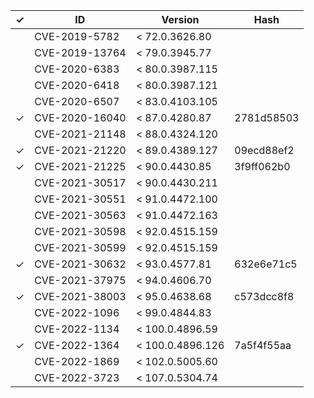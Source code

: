 | ✓ | ID             | Version          | Hash       |
|---|----------------|------------------|------------|
|   | CVE-2019-5782  | < 72.0.3626.80   |            |
|   | CVE-2019-13764 | < 79.0.3945.77   |            |
|   | CVE-2020-6383  | < 80.0.3987.115  |            |
|   | CVE-2020-6418  | < 80.0.3987.121  |            |
|   | CVE-2020-6507  | < 83.0.4103.105  |            |
| ✓ | CVE-2020-16040 | < 87.0.4280.87   | 2781d58503 |
|   | CVE-2021-21148 | < 88.0.4324.120  |            |
| ✓ | CVE-2021-21220 | < 89.0.4389.127  | 09ecd88ef2 |
| ✓ | CVE-2021-21225 | < 90.0.4430.85   | 3f9ff062b0 |
|   | CVE-2021-30517 | < 90.0.4430.211  |            |
|   | CVE-2021-30551 | < 91.0.4472.100  |            |
|   | CVE-2021-30563 | < 91.0.4472.163  |            |
|   | CVE-2021-30598 | < 92.0.4515.159  |            |
|   | CVE-2021-30599 | < 92.0.4515.159  |            |
| ✓ | CVE-2021-30632 | < 93.0.4577.81   | 632e6e71c5 |
|   | CVE-2021-37975 | < 94.0.4606.70   |            |
| ✓ | CVE-2021-38003 | < 95.0.4638.68   | c573dcc8f8 |
|   | CVE-2022-1096  | < 99.0.4844.83   |            |
|   | CVE-2022-1134  | < 100.0.4896.59  |            |
| ✓ | CVE-2022-1364  | < 100.0.4896.126 | 7a5f4f55aa |
|   | CVE-2022-1869  | < 102.0.5005.60  |            |
|   | CVE-2022-3723  | < 107.0.5304.74  |            |

